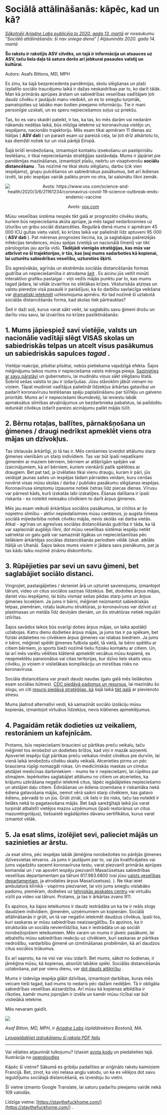 # Sociālā attālināšanās: kāpēc, kad un kā?

_[Sākotnēji Ariadne Labs publicēja to 2020. gada 13. martā](https://www.ariadnelabs.org/resources/articles/news/social-distancing-this-is-not-a-snow-day) ar nosaukumu “Sociālā attālināšanās: šī nav sniega diena” | Atjaunināts 2020. gada 14. martā_

**Šo rakstu ir rakstījis ASV cilvēks, un tajā ir informācija un atsauces uz ASV, taču liela daļa tā satura derēs arī jebkurai pasaules valstij un kultūrai.**

Autors: Asafs Bittons, MD, MPH

Es zinu, ka šajā bezprecedenta pandēmijas, skolu slēgšanas un plaši izplatīto sociālo traucējumu laikā ir dažas neskaidrības par to, ko darīt tālāk. Man kā primārās aprūpes ārstam un sabiedrības veselības vadītājam ļoti daudz cilvēku ir jautājuši manu viedokli, un es to sniegšu turpmāk, pamatojoties uz labāko man šodien pieejamo informāciju. Tie ir mani personīgie uzskati, un es speru nepieciešamos soļus uz priekšu.

Tas, ko es varu skaidri pateikt, ir tas, ka tas, ko mēs darām vai nedarām nākamās nedēļas laikā, būs milzīga ietekme uz koronavīrusa vietējo un, iespējams, nacionālo trajektoriju. Mēs esam tikai apmēram 11 dienas aiz Itālijas ( **ASV dati** ) un parasti esam uz pareizā ceļa, lai ļoti drīz atkārtotu to, kas diemžēl notiek tur un visā pārējā Eiropā.

Šajā brīdī ierobežošana, izmantojot kontaktu izsekošanu un pastiprinātu testēšanu, ir tikai nepieciešamās stratēģijas sastāvdaļa. Mums ir jāpāriet pie pandēmijas mazināšanas, izmantojot plašu, neērtu un visaptverošu **sociālu distancēšanu** . Tas nozīmē ne tikai skolu slēgšanu, darbu (cik vien iespējams), grupu pulcēšanos un sabiedriskus pasākumus, bet arī ikdienas izvēli, lai pēc iespējas vairāk paliktu prom no otra, lai saīsinātu līkni zemāk.

<center><img src="/graph.jpeg" alt="Avots: https://www.vox.com/science-and-health/2020/3/6/21161234/coronavirus-covid-19-science-outbreak-ends-endemic-vaccine"><p><em>Avots: <a href="https://www.vox.com/science-and-health/2020/3/6/21161234/coronavirus-covid-19-science-outbreak-ends-endemic-vaccine">vox.com</a></em></p></center>

Mūsu veselības sistēma nespēs tikt galā ar prognozēto cilvēku skaitu, kuriem būs nepieciešama akūta aprūpe, ja mēs tagad nedarbosimies uz izturību un gribu sociāli distancēties. Regulārā dienā mums ir apmēram 45 000 ICU gultas vietu valstī, ko krīzes laikā var palielināt līdz aptuveni 95 000 ( **ASV dati** ). Pat mērenas prognozes liecina, ka, ja saglabājas pašreizējās infekcijas tendences, mūsu spējas (vietējā un nacionālā līmenī) var tikt pārslogotas jau aprīļa vidū. **Tādējādi vienīgās stratēģijas, kas mūs var atbrīvot no šī trajektorijas, ir tās, kas ļauj mums sadarboties kā kopienai, lai uzturētu sabiedrības veselību, uzturoties šķirti.**

Šīs agresīvākās, agrīnās un ekstrēmās sociālās distancēšanās formas gudrība un nepieciešamība ir atrodama [šeit](https://www.nytimes.com/interactive/2020/03/13/opinion/coronavirus-trump-response.html?action=click&module=Opinion&pgtype=Homepage--) . Es aicinu jūs veltīt minūti interaktīvo grafiku pastaigai - viņi vedīs mājās punktu par to, kas mums tagad jādara, lai vēlāk izvairītos no sliktākas krīzes. Vēsturiskās atziņas un valstu pieredze visā pasaulē ir parādījusi, ka šo darbību savlaicīga veikšana var [dramatiski ietekmēt](https://bmcpublichealth.biomedcentral.com/articles/10.1186/s12889-018-5446-1) uzliesmojuma apmēru. Ko tad nozīmē šī uzlabotā sociālās distancēšanās forma, kad skolas tiek pārtrauktas?

Šeit ir daži soļi, kurus varat sākt veikt, lai saglabātu savu ģimeni drošu un darītu visu savu, lai izvairītos no krīzes pasliktināšanās:

## 1\. Mums jāpiespiež savi vietējie, valsts un nacionālie vadītāji slēgt VISAS skolas un sabiedriskās telpas un atcelt visus pasākumus un sabiedriskās sapulces _tagad_ .

Vietējai reakcijai, pilsētai pilsētai, nebūs pietiekama vajadzīgā efekta. Šajos mēģinājumu laikos mums ir nepieciešama valsts mēroga pieeja. [Sazinieties ar savu pārstāvi](https://www.house.gov/representatives/find-your-representative) un gubernatoru, lai mudinātu viņus sākt slēgšanu štatā. Šobrīd sešas valstis to jau ir izdarījušas. Jūsu stāvoklim jābūt vienam no viņiem. Tāpat mudiniet vadītājus palielināt līdzekļus ārkārtas gatavībai un padarīt koronavīrusu testēšanas spēju paplašināšanu par tūlītēju un galveno prioritāti. Mums arī ir nepieciešami likumdevēji, lai ieviestu labāk apmaksātus slimības atvaļinājumus un bezdarbnieka pabalstus, lai palīdzētu iedunkāt cilvēkus izdarīt pareizo aicinājumu palikt mājās tūlīt.

## 2\. Bērnu rotaļas, ballītes, pārnakšņošana un ģimenes / draugi nedrīkst apmeklēt viens otra mājas un dzīvokļus.

Tas izklausās ārkārtīgi, jo tā tas ir. Mēs cenšamies izveidot attālumu starp ģimenes vienībām un starp indivīdiem. Tas var būt īpaši nepatīkami ģimenēm ar maziem bērniem, bērniem ar atšķirīgām spējām vai izaicinājumiem, kā arī bērniem, kuriem vienkārši patīk spēlēties ar draugiem. Bet pat tad, ja izvēlaties tikai vienu draugu, kuram ir pāri, jūs veidojat jaunas saites un iespējas tādam pārraides veidam, kuru cenšas novērst visas mūsu skolas / darba / publisko pasākumu slēgšanas iespējas. Koronavīrusa simptomu izpausme notiek četras līdz piecas dienas. Vīrusu var pārnest kāds, kurš izskatās labi izskatījies. Ēšanas dalīšana ir īpaši riskanta - es noteikti neiesaku cilvēkiem to darīt ārpus ģimenes.

Mēs jau esam veikuši ārkārtējus sociālos pasākumus, lai cīnītos ar šo nopietno slimību - aktīvi nepiedalīsimies mūsu centienos, jo augsta līmeņa sociālā mijiedarbība notiek cilvēku mājās, nevis skolās vai darba vietās. Atkal - agrīnas un agresīvas sociālas distancēšanās gudrība ir tāda, ka tā var saplacināt augšējo līkni, dot mūsu veselības sistēmai iespēju netikt satriektai un galu galā var samazināt ilgākas un nepieciešamības pēc lielākiem ārkārtējas sociālas distancēšanās periodiem vēlāk (skat. atklāts Itālijā un Uhanā). Šajos laikos mums visiem ir jādara savs pienākums, pat ja tas kādu laiku nozīmē zināmu diskomfortu.

## 3\. Rūpējieties par sevi un savu ģimeni, bet saglabājiet sociālo distanci.

Vingrojiet, pastaigājieties / skrieniet ārā un uzturiet savienojumu, izmantojot tālruni, video un citus sociālos saziņas līdzekļus. Bet, dodoties ārpus mājas, dariet visu iespējamo, lai būtu vismaz sešas pēdas starp jums un ārpus ģimenes locekļiem. Ja jums ir bērni, mēģiniet neizmantot sabiedriskās telpas, piemēram, rotaļu laukumu struktūras, jo koronavīruss var dzīvot uz plastmasas un metāla līdz deviņām dienām, un šīs struktūras netiek regulāri iztīrītas.

Šajos savādos laikos būs svarīgi doties ārpus mājas, un laika apstākļi uzlabojas. Katru dienu dodieties ārpus mājas, ja jums tas ir pa spēkam, bet fiziski atdalieties no cilvēkiem ārpus ģimenes vai istabas biedriem. Ja jums ir bērni, mēģiniet spēlēt ģimenes futbola spēli, tā vietā, lai bērni spēlētu ar citiem bērniem, jo sports bieži nozīmē tiešu fizisku kontaktu ar citiem. Un, lai arī mēs varētu vēlēties klātienē apmeklēt vecākus mūsu kopienā, es neapmeklētu pansionātus vai citas teritorijas, kur dzīvo liels skaits vecu cilvēku, jo viņiem ir vislielākais komplikāciju un mirstības risks no koronavīrusa.

Sociāla distancēšana var prasīt daudz naudas (galu galā mēs lielākoties esam sociālas būtnes). [CDC piedāvā padomus un resursus,](https://www.cdc.gov/coronavirus/2019-ncov/about/coping.html) lai mazinātu šo slogu, un citi [resursi piedāvā stratēģijas, kā](https://www.verywellmind.com/managing-coronavirus-anxiety-4798909) šajā laikā [tikt galā](https://www.verywellmind.com/managing-coronavirus-anxiety-4798909) ar pievienoto stresu.

Mums jāatrod alternatīvi veidi, kā samazināt sociālo izolāciju mūsu kopienās, izmantojot virtuālus līdzekļus, nevis klātienes apmeklējumus.

## 4\. Pagaidām retāk dodieties uz veikaliem, restorāniem un kafejnīcām.

Protams, būs nepieciešami braucieni uz pārtikas preču veikalu, taču mēģiniet tos ierobežot un dodieties brīžos, kad viņi ir mazāk aizņemti. Apsveriet iespēju lūgt pārtikas preču veikalus rindot cilvēkus pie durvīm, lai vienā laikā ierobežotu cilvēku skaitu veikalā. Atcerieties pirms un pēc brauciena rūpīgi nomazgāt rokas. Un medicīniskās maskas un cimdus atstājiet medicīnas darbiniekiem - mums tie ir nepieciešami, lai rūpētos par slimajiem. Iepērkoties saglabājiet attālumu no citiem un atcerieties, ka krājumu uzkrāšana negatīvi ietekmē citus, tāpēc iegādājieties nepieciešamo un atstājiet daļu citiem. Ēdināšanas un ēdiena izņemšana ir riskantāka nekā ēdiena gatavošana mājās, ņemot vērā saikni starp cilvēkiem, kas gatavo ēdienu, pārvadā to un jūs. Grūti zināt, cik liels ir šis risks, taču tas noteikti ir lielāks nekā to pagatavošana mājās. Bet šajā sarežģītajā laikā jūs varat turpināt atbalstīt vietējos mazos uzņēmumus (īpaši restorānus un citus mazumtirgotājus), tiešsaistē iegādājoties dāvanu sertifikātus, kurus varat izmantot vēlāk.

## 5\. Ja esat slims, izolējiet sevi, palieciet mājās un sazinieties ar ārstu.

Ja esat slims, pēc iespējas labāk jāmēģina norobežoties no pārējās ģimenes dzīvesvietas ietvaros. Ja jums ir jautājumi par to, vai jūs kvalificējaties vai jums vajadzētu saņemt koronavīrusa testu, varat piezvanīt primārās aprūpes komandai un / vai apsvērt iespēju piezvanīt Masačūsetsas sabiedrības veselības departamentam pa tālruni 617.983.6800 (vai jūsu [valsts veselības departamentam,](https://www.cdc.gov/coronavirus/2019-ncov/downloads/Phone-Numbers_State-and-Local-Health-Departments.pdf) ja atrodaties ārpus Masačūsetsas). ). Ne tikai ieiet ambulatorā klīnikā - vispirms piezvaniet, lai viņi jums sniegtu vislabāko padomu, piemēram, dodieties uz [tehniskās apskates centru](https://www.theverge.com/2020/3/11/21174880/coronavirus-testing-drive-thru-colorado-connecticut-washington) vai virtuālu vizīti pa video vai tālruni. Protams, ja tas ir ārkārtas zvans 911.

Es apzinos, ka šajos ieteikumos ir daudz iestrādāta un ka tie ir reāls slogs daudziem indivīdiem, ģimenēm, uzņēmumiem un kopienām. Sociālā attālināšanās ir grūti, un tā var negatīvi ietekmēt daudzus cilvēkus, īpaši tos, kuri saskaras ar mūsu sabiedrības neaizsargātību. Es apzinos, ka ir strukturāla un sociāla nevienlīdzība, kas ir iestrādāta un ap sociāli norobežojošiem ieteikumiem. Mēs varam un mums ir jāveic pasākumi, lai atbalstītu mūsu sabiedrības reakciju uz cilvēkiem, kuri saskaras ar pārtikas nedrošību, vardarbību ģimenē un izmitināšanas problēmām, kā arī daudzos citus sociālos trūkumus.

Es arī saprotu, ka ne visi var visu izdarīt. Bet mums, sākot no šodienas, ir jāmēģina mūsu, kā kopienas, absolūti labākie spēki. Sociālās distancēšanās uzlabošana, pat par vienu dienu, var [dot daudz atšķirību](https://www.ncbi.nlm.nih.gov/pubmed/19400970/) .

Mums ir izdevīga iespēja glābt dzīvības, izmantojot darbības, kuras mēs veicam tieši tagad, kad mums to nedarīs pēc dažām nedēļām. Tā ir obligāta sabiedrības veselības aizsardzība. Arī mūsu kā kopienas atbildība ir rīkoties, kamēr mums joprojām ir izvēle un kamēr mūsu rīcībai var būt vislielākā ietekme.

Mēs nevaram gaidīt.

![](/signature.png)

_Asaf Bitton, MD, MPH, ir [Ariadne Labs](https://www.ariadnelabs.org) izpilddirektors Bostonā, MA._

_[Lejupielādējiet izdrukājamu šī raksta PDF failu](https://www.ariadnelabs.org/wp-content/uploads/sites/2/2020/03/Social-Distancing-This-is-Not-a-Snow-Day-Bitton.pdf)_

---

Vai vēlaties atjaunināt tulkojumu? Izlasiet [avota kodu](https://github.com/vvo/istayhome.info) un piedalieties tajā. Ilustrācija no [opendoodles](https://generator.opendoodles.com/)

Kāpēc šī vietne? Sākumā es gribēju padalīties ar oriģinālo rakstu kaimiņiem Francijā. Bet, zinot, ka viņi nelasa angļu valodu, un ka es vēlējos dot savu ieguldījumu sociālajā distancēšanā, es izveidoju šo vietni.

Šī vietne izmanto Google Translate, lai saturu padarītu pieejamu vairāk nekā 109 valodās.

Līdzīga vietne: [https://staythefuckhome.com/](https://staythefuckhome.com/) .